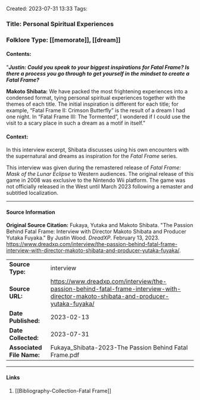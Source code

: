 Created: 2023-07-31 13:33
Tags:  

### Title:  Personal Spiritual Experiences
### Folklore Type:  [[memorate]], [[dream]]

#### Contents:
"***Justin: Could you speak to your biggest inspirations for Fatal Frame? Is there a process you go through to get yourself in the mindset to create a Fatal Frame?***

**Makoto Shibata:** We have packed the most frightening experiences into a condensed format, tying personal spiritual experiences together with the themes of each title. The initial inspiration is different for each title; for example, “Fatal Frame II: Crimson Butterfly” is the result of a dream I had one night. In “Fatal Frame III: The Tormented”, I wondered if I could use the visit to a scary place in such a dream as a motif in itself."

#### Context:
In this interview excerpt, Shibata discusses using his own encounters with the supernatural and dreams as inspiration for the _Fatal Frame_ series.

This interview was given during the remastered release of _Fatal Frame: Mask of the Lunar Eclipse_ to Western audiences.  The original release of this game in 2008 was exclusive to the Nintendo Wii platform.  The game was not officially released in the West until March 2023 following a remaster and subtitled localization. 

----
#### Source Information
**Original Source Citation:**
	Fukaya, Yutaka and Makoto Shibata. "The Passion Behind Fatal Frame: Interview with Director Makoto Shibata and Producer Yutaka Fuyaka." By Justin Wood. _DreadXP_. February 13, 2023.  https://www.dreadxp.com/interview/the-passion-behind-fatal-frame-interview-with-director-makoto-shibata-and-producer-yutaka-fuyaka/.

| | |
| --- | --- |
| **Source Type:** | interview |
| **Source URL:** | https://www.dreadxp.com/interview/the-passion-behind-fatal-frame-interview-with-director-makoto-shibata-and-producer-yutaka-fuyaka/ |
| **Date Published:** | 2023-02-13 |
| **Date Collected:** | 2023-07-31 |
| **Associated File Name:** | Fukaya_Shibata-2023-The Passion Behind Fatal Frame.pdf |

---
#### Links
1. [[Bibliography-Collection-Fatal Frame]]
